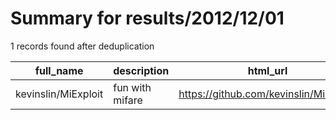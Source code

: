 
# Summary for results/2012/12/01
    
1 records found after deduplication

| full_name | description | html_url | matched_list | matched_count | pushed_at | size | stargazers_count | language | forks_count |
|---------------------|-----------------|----------------------------------------|----------------|-----------------|---------------------------|--------|--------------------|------------|---------------|
| kevinslin/MiExploit | fun with mifare | https://github.com/kevinslin/MiExploit | ['exploit'] | 1 | 2012-12-01 04:07:19+00:00 | 172 | 3 | Java | 2 |
